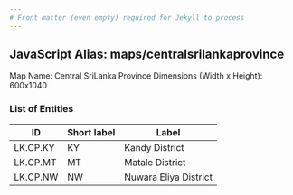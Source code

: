 ```yaml
---
# Front matter (even empty) required for Jekyll to process
---
```


## JavaScript Alias: maps/centralsrilankaprovince

Map Name: Central SriLanka Province
Dimensions (Width x Height): 600x1040

### List of Entities

| ID       | Short label | Label                 |
| -------- | ----------- | --------------------- |
| LK.CP.KY | KY          | Kandy District        |
| LK.CP.MT | MT          | Matale District       |
| LK.CP.NW | NW          | Nuwara Eliya District |
